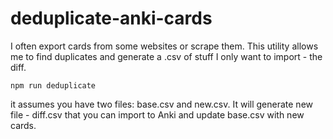 # deduplicate-anki-cards

I often export cards from some websites or scrape them. This utility allows me to find duplicates and generate a .csv of stuff I only want to import - the diff.

```
npm run deduplicate
```

it assumes you have two files: base.csv and new.csv. It will generate new file - diff.csv that you can import to Anki and update base.csv with new cards.
